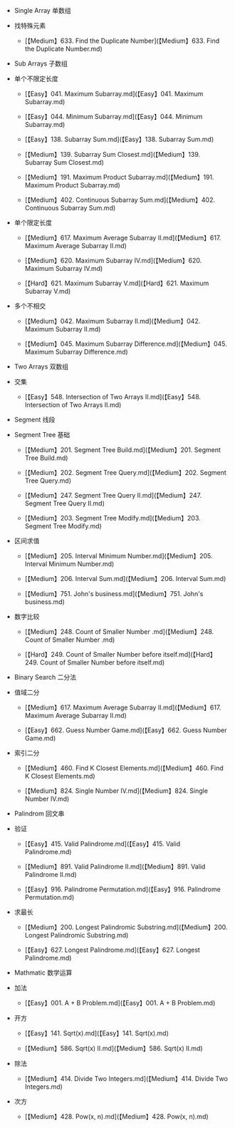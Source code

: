 *  Single Array 单数组

  *  找特殊元素

      *  [【Medium】633. Find the Duplicate Number](【Medium】633. Find the Duplicate Number.md)

*  Sub Arrays 子数组

  *   单个不限定长度

      *  [【Easy】041. Maximum Subarray.md](【Easy】041. Maximum Subarray.md)

      *  [【Easy】044. Minimum Subarray.md](【Easy】044. Minimum Subarray.md)

      *  [【Easy】138. Subarray Sum.md](【Easy】138. Subarray Sum.md)

      *  [【Medium】139. Subarray Sum Closest.md](【Medium】139. Subarray Sum Closest.md)

      *  [【Medium】191. Maximum Product Subarray.md](【Medium】191. Maximum Product Subarray.md)

      *  [【Medium】402. Continuous Subarray Sum.md](【Medium】402. Continuous Subarray Sum.md)

  *   单个限定长度

      *  [【Medium】617. Maximum Average Subarray II.md](【Medium】617. Maximum Average Subarray II.md)

      *  [【Medium】620. Maximum Subarray IV.md](【Medium】620. Maximum Subarray IV.md)

      *  [【Hard】621. Maximum Subarray V.md](【Hard】621. Maximum Subarray V.md)

  *   多个不相交

      *  [【Medium】042. Maximum Subarray II.md](【Medium】042. Maximum Subarray II.md)

      *  [【Medium】045. Maximum Subarray Difference.md](【Medium】045. Maximum Subarray Difference.md)

*  Two Arrays 双数组

  *  交集

      *  [【Easy】548. Intersection of Two Arrays II.md](【Easy】548. Intersection of Two Arrays II.md)

*  Segment 线段

  *  Segment Tree 基础

      *  [【Medium】201. Segment Tree Build.md](【Medium】201. Segment Tree Build.md)

      *  [【Medium】202. Segment Tree Query.md](【Medium】202. Segment Tree Query.md)

      *  [【Medium】247. Segment Tree Query II.md](【Medium】247. Segment Tree Query II.md)

      *  [【Medium】203. Segment Tree Modify.md](【Medium】203. Segment Tree Modify.md)

  *  区间求值

      *  [【Medium】205. Interval Minimum Number.md](【Medium】205. Interval Minimum Number.md)

      *  [【Medium】206. Interval Sum.md](【Medium】206. Interval Sum.md)

      *  [【Medium】751. John's business.md](【Medium】751. John's business.md)

  *  数字比较

      *  [【Medium】248. Count of Smaller Number .md](【Medium】248. Count of Smaller Number .md)

      *  [【Hard】249. Count of Smaller Number before itself.md](【Hard】249. Count of Smaller Number before itself.md)


*  Binary Search 二分法

  *  值域二分

      *  [【Medium】617. Maximum Average Subarray II.md](【Medium】617. Maximum Average Subarray II.md)

      *  [【Easy】662. Guess Number Game.md](【Easy】662. Guess Number Game.md)

  *  索引二分

      *   [【Medium】460. Find K Closest Elements.md](【Medium】460. Find K Closest Elements.md)

      *   [【Medium】824. Single Number IV.md](【Medium】824. Single Number IV.md)

*  Palindrom 回文串

  *  验证

      *  [【Easy】415. Valid Palindrome.md](【Easy】415. Valid Palindrome.md)

      *  [【Medium】891. Valid Palindrome II.md](【Medium】891. Valid Palindrome II.md)

      *  [【Easy】916. Palindrome Permutation.md](【Easy】916. Palindrome Permutation.md)

  *  求最长
  
      *  [【Medium】200. Longest Palindromic Substring.md](【Medium】200. Longest Palindromic Substring.md)

      *  [【Easy】627. Longest Palindrome.md](【Easy】627. Longest Palindrome.md)


*  Mathmatic 数学运算

  *  加法

      *  [【Easy】001. A + B Problem.md](【Easy】001. A + B Problem.md)

  *  开方

      *  [【Easy】141. Sqrt(x).md](【Easy】141. Sqrt(x).md)

      *  [【Medium】586. Sqrt(x) II.md](【Medium】586. Sqrt(x) II.md)

  *  除法

      *  [【Medium】414. Divide Two Integers.md](【Medium】414. Divide Two Integers.md)

  *  次方

      *  [【Medium】428. Pow(x, n).md](【Medium】428. Pow(x, n).md)


